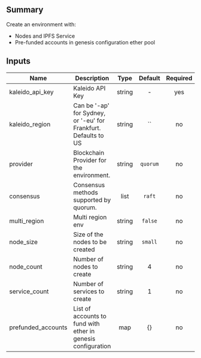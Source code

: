 ## Summary

Create an environment with:

* Nodes and IPFS Service
* Pre-funded accounts in genesis configuration ether pool

## Inputs

| Name | Description | Type | Default | Required |
|------|-------------|:----:|:-----:|:-----:|
| kaleido_api_key | Kaleido API Key | string | - | yes |
| kaleido_region | Can be '-ap' for Sydney, or '-eu' for Frankfurt. Defaults to US | string | `` | no |
| provider | Blockchain Provider for the environment. | string | `quorum` | no |
| consensus | Consensus methods supported by quorum. | list | `raft` | no |
| multi_region | Multi region env | string | `false` | no |
| node_size | Size of the nodes to be created | string | `small` | no |
| node_count | Number of nodes to create | string | 4 | no |
| service_count | Number of services to create | string | 1 | no |
| prefunded_accounts | List of accounts to fund with ether in genesis configuration | map | {} | no |

